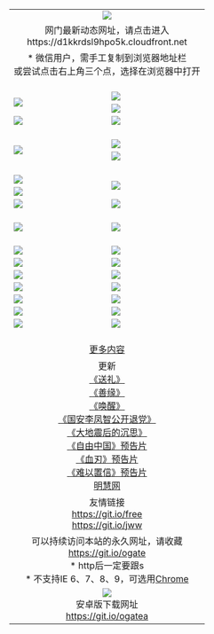 ﻿<table>
  <tr></tr>
  <tr><td colspan=2 align=center><img src="https://cloud.githubusercontent.com/assets/11880933/13434984/f430fae2-e012-11e5-814f-c2df1e82b247.jpg" /></td></tr>
  <tr><td colspan=2 align=center>网门最新动态网址，请点击进入
<br>https://d1kkrdsl9hpo5k.cloudfront.net
    </td>
  </tr>
  <tr>
    <td colspan=2 align=center>* 微信用户，需手工复制到浏览器地址栏<br>或尝试点击右上角三个点，选择在浏览器中打开
    <!--br>* IE6打开动态网址须在选项中勾选TLS 1.0--></td>
  </tr>
  <tr height="20">
  <tr>
    <td rowspan=2><a href="https://d1kkrdsl9hpo5k.cloudfront.net/ogUP.aspx?name=11DKC.mp4&list=11DKC" target="_blank"><img src="https://d1kkrdsl9hpo5k.cloudfront.net/Up/11DKC1.jpg" /></a></td> 
    <td><div><a href="https://d1kkrdsl9hpo5k.cloudfront.net/ogUP.aspx?name=LRWS.mp4&list=LRWS" target="_blank"><img src="https://d1kkrdsl9hpo5k.cloudfront.net/Up/LRWS.jpg" /></a></td>
   </tr>
  <tr>
    <td><a href="https://d1kkrdsl9hpo5k.cloudfront.net/ogNiceVedio.aspx" target="_blank"><img src="https://d1kkrdsl9hpo5k.cloudfront.net/Up/11TGKDY.jpg" /></a></td>
  </tr>
  <tr>
    <td><a href="https://d1kkrdsl9hpo5k.cloudfront.net/ogUP.aspx?name=_EA/%CA%AE%C4%EA.mp4&count=http://odisk.org/Up/_EA/%CA%AE%C4%EA.mp4;http://odisk.org/Up/_EE/%CC%CE%B8%E7%D9%A9%B5%E7%D3%B0%A3%BA%CA%AE%C4%EA.mp4|2|%CA%AE%C4%EA|%D5%FD%C6%AC;%CC%CE%B8%E7%D9%A9%B5%E7%D3%B0" target="_blank"><img src="https://d1kkrdsl9hpo5k.cloudfront.net/Up/_EA/%E5%8D%81%E5%B9%B4_135.jpg" /></a></td>
    <td><a href="https://d1kkrdsl9hpo5k.cloudfront.net/ogUP.aspx?name=_EC%C9%FA%CB%C0%D3%EB%C2%D6%BB%D8.mp4&count=http://v.ifeng.com/documentary/discovery/201501/039bdca9-5c34-4796-b332-43b8f831efce.shtml;http://v.ifeng.com/documentary/society/201501/030cc825-2840-4536-a0b8-416c88375055.shtml;http://v.ifeng.com/documentary/society/201501/03a412f8-32ec-4e18-81ba-98acf64ec1ca.shtml;http://v.ifeng.com/documentary/society/201501/03c58012-8e01-456a-9097-615b3b24a709.shtml|4|%C9%FA%CB%C0%D3%EB%C2%D6%BB%D8" target="_blank"><img src="https://d1kkrdsl9hpo5k.cloudfront.net/Up/_EC/%E7%94%9F%E6%AD%BB%E4%B8%8E%E8%BD%AE%E5%9B%9E_135.jpg" /></a></td>
  </tr>
  <tr height="20">
  <tr>
    <td rowspan=2><a href="https://d1kkrdsl9hpo5k.cloudfront.net/ogUP.aspx?name=4EE/DJ.mp4&list=4EEDJ" target="_blank"><img src="https://d1kkrdsl9hpo5k.cloudfront.net/Up/4EE/DJ140.jpg"/></a></td>
    <td><a href="https://d1kkrdsl9hpo5k.cloudfront.net/ogUP.aspx?name=4EE/ZG.mp4&list=4EEZG" target="_blank"><img src="https://d1kkrdsl9hpo5k.cloudfront.net/Up/4EE/ZG0.jpg"/></a></td>
    <!--td><a href="https://d1kkrdsl9hpo5k.cloudfront.net/ogUP.aspx?name=4EE/QQ.mp4&list=4EEQQ" target="_blank"><img src="https://d1kkrdsl9hpo5k.cloudfront.net/Up/4EE/QQ0.jpg"/></a></td>
    <td><a href="https://d1kkrdsl9hpo5k.cloudfront.net/ogUP.aspx?name=4EE/HQ.mp4&list=4EEHQ" target="_blank"><img src="https://d1kkrdsl9hpo5k.cloudfront.net/Up/4EE/HQ0.jpg"/></a></td-->
  </tr>
  <tr>
    <td><a href="https://d1kkrdsl9hpo5k.cloudfront.net/onCO.aspx?list=XWPL&mode=m" target="_blank"><img src="https://d1kkrdsl9hpo5k.cloudfront.net/Up/0WZTT.jpg" /></a></td> 
  </tr>
  <tr height="20">
  <tr>
    <td><a href="https://d1kkrdsl9hpo5k.cloudfront.net/ogUP.aspx?name=JQR.mp4&count=2" target="_blank"><img src="https://d1kkrdsl9hpo5k.cloudfront.net/Up/JQR.jpg" /></a></td>   
    <td rowspan=2><a href="https://d1kkrdsl9hpo5k.cloudfront.net/ogUP.aspx?name=JP.mp4&count=9" target="_blank"><img src="https://d1kkrdsl9hpo5k.cloudfront.net/Up/JP.jpg" /></td>
  </tr>
  <tr>
    <td><a href="https://d1kkrdsl9hpo5k.cloudfront.net/ogUP.aspx?name=WH.mp4" target="_blank"><img src="https://d1kkrdsl9hpo5k.cloudfront.net/Up/WH.jpg" /></a></td>
  </tr>
  <tr>
    <td><a href="https://d1kkrdsl9hpo5k.cloudfront.net/ogUP.aspx?name=SSZJ.mp4&list=SSZJ" target="_blank"><img src="https://d1kkrdsl9hpo5k.cloudfront.net/Up/SSZJ.jpg" /></a></td>
    <td><a href="https://d1kkrdsl9hpo5k.cloudfront.net/ogUP.aspx?name=WLSH.mp4&count=2" target="_blank"><img src="https://d1kkrdsl9hpo5k.cloudfront.net/Up/WLSH.jpg" /></a</td>
  </tr>
  <tr height="20">
  <tr>
    <td><a href="https://d1kkrdsl9hpo5k.cloudfront.net/ogUP.aspx?name=ZY.mp4&count=2015|16" target="_blank"><img src="https://d1kkrdsl9hpo5k.cloudfront.net/Up/ZY.jpg" /></a</td>
    <td><a href="https://d1kkrdsl9hpo5k.cloudfront.net/ogUP.aspx?name=XTFY.mp4&count=B|2,A|24" target="_blank"><img src="https://d1kkrdsl9hpo5k.cloudfront.net/Up/XTFY.jpg" /></a></td>
  </tr>
  <tr height="20">
  </tr>
  <!--tr>
    <td><a href="https://d1kkrdsl9hpo5k.cloudfront.net/ogUP.aspx?name=4EE/GX.mp4&list=4EEGX" target="_blank"><img src="https://d1kkrdsl9hpo5k.cloudfront.net/Up/4EE/GX0.jpg"/></a></td>
    <td><a href="https://d1kkrdsl9hpo5k.cloudfront.net/ogUP.aspx?name=4EE/HD.mp4&list=4EEHD" target="_blank"><img src="https://d1kkrdsl9hpo5k.cloudfront.net/Up/4EE/HD0.jpg"/></a></td>
  </tr>
  <tr>
    <td><a href="https://d1kkrdsl9hpo5k.cloudfront.net/ogUP.aspx?name=4EE/TX.mp4&list=4EETX" target="_blank"><img src="https://d1kkrdsl9hpo5k.cloudfront.net/Up/4EE/TX0.jpg"/></a></td>
    <td><a href="https://d1kkrdsl9hpo5k.cloudfront.net/ogUP.aspx?name=4EE/WZ.mp4&list=4EEWZ" target="_blank"><img src="https://d1kkrdsl9hpo5k.cloudfront.net/Up/4EE/WZ0.jpg"/></a></td>
  </tr-->
  <tr>
    <td><a href="https://d1kkrdsl9hpo5k.cloudfront.net/onUP.aspx?name=https://d1ni6yqhqrtjo7.cloudfront.net/" target="_blank"><img src="https://d1kkrdsl9hpo5k.cloudfront.net/Up/0DTW.jpg"/></a></td>
    <td><a href="https://d1kkrdsl9hpo5k.cloudfront.net/onUP.aspx?name=https://d240ns8up8earz.cloudfront.net/acenter/" target="_blank"><img src="https://d1kkrdsl9hpo5k.cloudfront.net/Up/0TDW.jpg" /></a></td>
  </tr>
  <tr>
    <td><a href="https://d1kkrdsl9hpo5k.cloudfront.net/onUP.aspx?name=https://d4508d6vomz2p.cloudfront.net/gb/nsc413.htm" target="_blank"><img src="https://d1kkrdsl9hpo5k.cloudfront.net/Up/0DJY.jpg" /></a></td>
    <td><a href="https://d1kkrdsl9hpo5k.cloudfront.net/onUP.aspx?name=https://d4apjbhkuxer1.cloudfront.net/xtr/gb/prog204.html" target="_blank"><img src="https://d1kkrdsl9hpo5k.cloudfront.net/Up/0XTR.jpg" /></a></td>
  </tr>
  <tr>
    <td><a href="https://d1kkrdsl9hpo5k.cloudfront.net/onUP.aspx?name=https://d3aj00iefsmfgc.cloudfront.net/" target="_blank"><img src="https://d1kkrdsl9hpo5k.cloudfront.net/Up/0MHW.jpg" /></a></td>
    <td><a href="https://d1kkrdsl9hpo5k.cloudfront.net/onUP.aspx?name=https://d20wz7qt14x5d2.cloudfront.net/" target="_blank"><img src="https://d1kkrdsl9hpo5k.cloudfront.net/Up/0ZJW.jpg" /></a></td>
  </tr>
  <tr>
    <td><a href="https://d1kkrdsl9hpo5k.cloudfront.net/ogUP.aspx?name=0FG.zip" target="_blank"><img src="https://d1kkrdsl9hpo5k.cloudfront.net/Up/0FG.jpg" /></a></td>
    <td><a href="https://d1kkrdsl9hpo5k.cloudfront.net/ogUP.aspx?name=0FGA.apk" target="_blank"><img src="https://d1kkrdsl9hpo5k.cloudfront.net/Up/0FGA.jpg" /></a></td>
  </tr>
  <tr>
    <td><a href="https://d1kkrdsl9hpo5k.cloudfront.net/ogUP.aspx?name=0U.zip" target="_blank"><img src="https://d1kkrdsl9hpo5k.cloudfront.net/Up/0U.jpg" /></a></td>
    <td><a href="https://d1kkrdsl9hpo5k.cloudfront.net/ogUP.aspx?name=0UA.apk" target="_blank"><img src="https://d1kkrdsl9hpo5k.cloudfront.net/Up/0UA.jpg" /></a></td>
  </tr>
  <tr>
    <td><a href="https://d1kkrdsl9hpo5k.cloudfront.net/ogUP.aspx?name=0iPPOTV.zip" target="_blank"><img src="https://d1kkrdsl9hpo5k.cloudfront.net/Up/0iPPOTV.jpg" /></a></td>
    <td><a href="https://d1kkrdsl9hpo5k.cloudfront.net/ogUP.aspx?name=0iNTD.apk" target="_blank"><img src="https://d1kkrdsl9hpo5k.cloudfront.net/Up/0iNTD.jpg" /></a></td>
  </tr>
  <!--tr>
    <td><a href="https://d1kkrdsl9hpo5k.cloudfront.net/ogNice.aspx" target="_blank"><img src="https://d1kkrdsl9hpo5k.cloudfront.net/Up/0WCYY.jpg" /></a></td>
    <td><a href="https://d1kkrdsl9hpo5k.cloudfront.net/onCO.aspx?list=XWPL&mode=m" target="_blank"><img src="https://d1kkrdsl9hpo5k.cloudfront.net/Up/0WZTT.jpg" /></a></td> 
  </tr-->
  <tr>
    <td><a href="https://d1kkrdsl9hpo5k.cloudfront.net/ogDY.aspx" target="_blank"><img src="https://d1kkrdsl9hpo5k.cloudfront.net/Up/0FK.jpg" /></a></td>
    <td><a href="https://d1kkrdsl9hpo5k.cloudfront.net/ogST.aspx" target="_blank"><img src="https://d1kkrdsl9hpo5k.cloudfront.net/Up/0ST.jpg" /></a></td> 
  </tr>
  <tr height="20">
  <tr>
    <td colspan=2 align=center><a href="https://d1kkrdsl9hpo5k.cloudfront.net/ogNice.aspx">更多内容</a>
    </td>
  </tr>
  <tr>
    <td colspan=2 align=center>更新<br>
      <a href="https://d1kkrdsl9hpo5k.cloudfront.net/ogUP.aspx?name=4ESL.mp4" target="_blank">《送礼》</a><br>
      <a href="https://d1kkrdsl9hpo5k.cloudfront.net/ogUP.aspx?name=4ESY.mp4" target="_blank">《善缘》</a><br>
      <a href="https://d1kkrdsl9hpo5k.cloudfront.net/ogUP.aspx?name=4EHX.mp4" target="_blank">《唤醒》</a><br>
      <a href="https://d1kkrdsl9hpo5k.cloudfront.net/ogUP.aspx?name=4LFZ.mp4" target="_blank">《国安李凤智公开退党》</a><br>
      <a href="https://d1kkrdsl9hpo5k.cloudfront.net/ogUP.aspx?name=4DDZHDCS.mp4" target="_blank">《大地震后的沉思》</a><br>
      <a href="https://d1kkrdsl9hpo5k.cloudfront.net/ogUP.aspx?name=11ZYZG0.mp4" target="_blank">《自由中国》预告片</a><br>
      <a href="https://d1kkrdsl9hpo5k.cloudfront.net/ogUP.aspx?name=11XR.mp4" target="_blank">《血刃》预告片</a><br>
      <a href="https://d1kkrdsl9hpo5k.cloudfront.net/ogUP.aspx?name=11NYZX.mp4&count=2" target="_blank">《难以置信》预告片</a><br>
      <a href="https://d1kkrdsl9hpo5k.cloudfront.net/onUP.aspx?name=https://www.minghui.org/" target="_blank">明慧网</a>
    </td>
  </tr>
  <tr>
    <td colspan=2 align=center>友情链接<br>
      <a href="https://git.io/free" target="_blank">https://git.io/free</a><br>
      <a href="https://git.io/jww" target="_blank">https://git.io/jww</a>
    </td>
  </tr>
  <tr>
    <td colspan=2 align=center>可以持续访问本站的永久网址，请收藏<br/><a href="https://git.io/ogate" target="_blank">https://git.io/ogate</a><br/>* http后一定要跟s<br/>* 不支持IE 6、7、8、9，可选用<a href="https://d1kkrdsl9hpo5k.cloudfront.net/ogUP.aspx?name=0ChromePortable.zip">Chrome</a></td>
  </tr>
  <tr>
    <td colspan=2 align=center><a href="https://d1kkrdsl9hpo5k.cloudfront.net/ogUP.aspx?name=0oGate.apk" target="_blank"><img src="https://cloud.githubusercontent.com/assets/11880933/13720399/75e143ee-e842-11e5-9f0a-1421f423c80f.jpg" /></a><br>安卓版下载网址<br><a href="https://git.io/ogatea">https://git.io/ogatea</a></td>
  </tr>
  <!--tr>
    <td colspan=2 align=center>可能失效的动态网址
    </td>
  </tr-->
</table>
